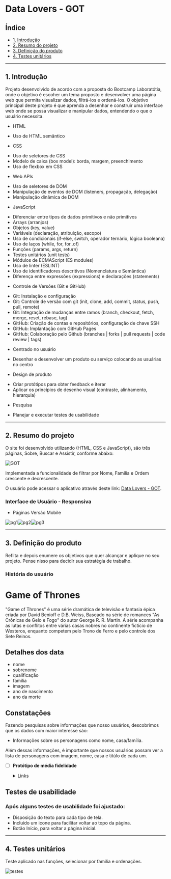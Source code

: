 # Data Lovers - GOT

## Índice

* [1. Introdução](#1-introdução)
* [2. Resumo do projeto](#2-resumo-do-projeto)
* [3. Definição do produto](#3-definição-do-produto)
* [4. Testes unitários](#4-testes-unitários)


***

## 1. Introdução

Projeto desenvolvido de acordo com a proposta do Bootcamp Laboratótia, onde o objetivo é escoher um tema proposto e desenvolver uma página web que permita visualizar dados, filtrá-los e ordená-los.
O objetivo principal deste projeto é que aprenda a desenhar e construir uma interface web onde se possa visualizar e manipular dados, entendendo o que o usuário necessita.

* HTML
- Uso de HTML semântico
* CSS
- Uso de seletores de CSS
- Modelo de caixa (box model): borda, margem, preenchimento
- Uso de flexbox em CSS
* Web APIs
- Uso de seletores de DOM
- Manipulação de eventos de DOM (listeners, propagação, delegação)
- Manipulação dinâmica de DOM
* JavaScript
- Diferenciar entre tipos de dados primitivos e não primitivos
- Arrays (arranjos)
- Objetos (key, value)
- Variáveis (declaração, atribuição, escopo)
- Uso de condicionais (if-else, switch, operador ternário, lógica booleana)
- Uso de laços (while, for, for..of)
- Funções (params, args, return)
- Testes unitários (unit tests)
- Módulos de ECMAScript (ES modules)
- Uso de linter (ESLINT)
- Uso de identificadores descritivos (Nomenclatura e Semântica)
- Diferença entre expressões (expressions) e declarações (statements)
* Controle de Versões (Git e GitHub)
- Git: Instalação e configuração
- Git: Controle de versão com git (init, clone, add, commit, status, push, pull, remote)
- Git: Integração de mudanças entre ramos (branch, checkout, fetch, merge, reset, rebase, tag)
- GitHub: Criação de contas e repositórios, configuração de chave SSH
- GitHub: Implantação com GitHub Pages
- GitHub: Colaboração pelo Github (branches | forks | pull requests | code review | tags)
* Centrado no usuário
- Desenhar e desenvolver um produto ou serviço colocando as usuárias no centro
* Design de produto
- Criar protótipos para obter feedback e iterar
- Aplicar os princípios de desenho visual (contraste, alinhamento, hierarquia)
* Pesquisa
- Planejar e executar testes de usabilidade

***

## 2. Resumo do projeto

O site foi desenvolvido utilizando (HTML, CSS e JavaScript), são três páginas, Sobre, Buscar e Assistir, conforme abaixo:

![GOT](https://media.giphy.com/media/v1.Y2lkPTc5MGI3NjExdm10OHdwcHFva2owamp3Z2p1OW9pcnlqMGg4dDI3em9vbXMxMTNiaiZlcD12MV9pbnRlcm5hbF9naWZfYnlfaWQmY3Q9Zw/2LKQTtCUnK4AcD6oH4/giphy.gif)

Implementada a funcionalidade de filtrar por Nome, Família e Ordem crescente e decrescente.

O usuário pode acessar o aplicativo através deste link: [Data Lovers - GOT](https://febbex.github.io/SAP011-data-lovers/). 

### Interface de Usuário - Responsiva

* Páginas Versão Mobile

![pg1](./iPhone-8-7-6S-6-375x667_pg1.png)![pg2](./iPhone-8-7-6S-6-375x667_pg2.png)![pg3](./iPhone-8-7-6S-6-375x667_pg3.png)

***

## 3. Definição do produto

Reflita e depois enumere os objetivos que quer alcançar e aplique no seu projeto. Pense nisso para decidir sua estratégia de trabalho.

### História do usuário 

# Game of Thrones

"Game of Thrones" é uma série dramática de televisão e
fantasia épica criada por David Benioff e D.B. Weiss,
Baseado na série de romances "As Crônicas de Gelo e Fogo"
do autor George R. R. Martin. A série acompanha as lutas e
conflitos entre várias casas nobres no continente fictício
de Westeros, enquanto competem pelo Trono de Ferro e pelo
controle dos Sete Reinos.

## Detalhes dos data

- nome
- sobrenome
- qualificação
- família
- imagem
- ano de nascimento
- ano da morte

## Constatações

Fazendo pesquisas sobre
informações que nosso
usuários, descobrimos que os dados com maior
interesse são:

- Informações sobre os personagens como nome,
casa/família.

Além dessas informações, é importante que nossos usuários possam ver a
lista de personagens com imagem, nome, casa e titúlo de cada um.


- [ ] **Protótipo de média fidelidade**

  <details><summary>Links</summary><p>

  * [Interface - idéia inicial](https://dataloversgot.my.canva.site/)
</p></details>

## Testes de usabilidade

### Após alguns testes de usabilidade foi ajustado: 

* Disposição do texto para cada tipo de tela.
* Incluído um icone para facilitar voltar ao topo da página.
* Botão Início, para voltar a página inicial.

***

## 4. Testes unitários

Teste aplicado nas funções, selecionar por familia e ordenações.

![testes](./testes.jpg)


